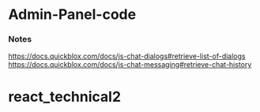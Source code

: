 # Admin-Panel-code
### Notes
https://docs.quickblox.com/docs/js-chat-dialogs#retrieve-list-of-dialogs
https://docs.quickblox.com/docs/js-chat-messaging#retrieve-chat-history
# react_technical2
